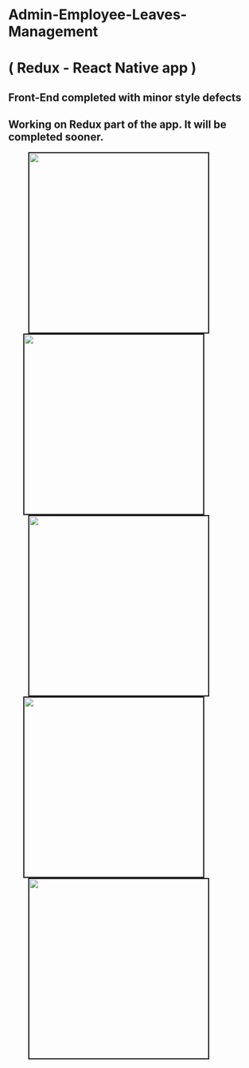# Admin-Employee-Leaves-Management
#  ( Redux - React Native app )



## Front-End completed with minor style defects
## Working on Redux part of the app. It will be completed sooner.
<div>
<img src="https://user-images.githubusercontent.com/41586190/46261034-9e8aaa80-c50b-11e8-8d34-37ca47cc0874.png" style="max-width:100% height="640" width="360" hspace="40" border="2">
<img src="https://user-images.githubusercontent.com/41586190/46261030-9d597d80-c50b-11e8-8f2f-9d692c00865f.png" style="max-width:100% height="640" width="360" hspace="30" border="2">
<img src="https://user-images.githubusercontent.com/41586190/46261028-9cc0e700-c50b-11e8-8998-1960385f69cf.png" style="max-width:100% height="640" width="360" hspace="40" border="2">
<img src="https://user-images.githubusercontent.com/41586190/46261031-9df21400-c50b-11e8-91cf-580911ca9efa.png" style="max-width:100% height="640" width="360" hspace="30" border="2">
<img src="https://user-images.githubusercontent.com/41586190/46261033-9e8aaa80-c50b-11e8-904b-76cbb7aa6835.png" style="max-width:100% height="640" width="360" hspace="40" border="2">
</div>
